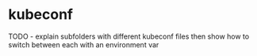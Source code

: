 # kubeconf

TODO - explain subfolders with different kubeconf files then show how to switch between each with an environment var